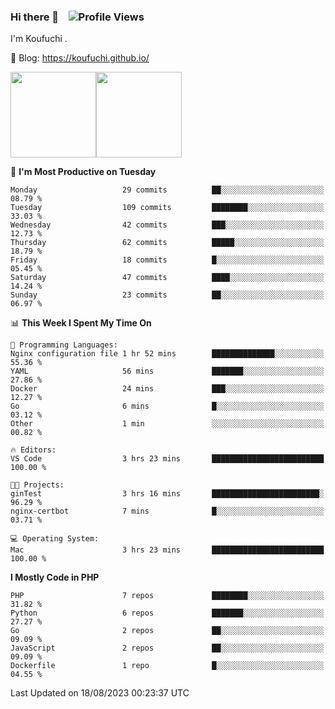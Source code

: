 ### Hi there 👋 &nbsp;&nbsp; ![Profile Views](http://img.shields.io/badge/Profile%20Views-122-blue)

I'm Koufuchi . 

📔 Blog: <https://koufuchi.github.io/>

<img align="" height="137px" src="https://github-readme-stats.vercel.app/api?username=Koufuchi&hide=issues,contribs&show_icons=true&line_height=21&theme=radical&locale=en" /><img align="" height="137px" src="https://github-readme-stats.vercel.app/api/top-langs/?username=Koufuchi&layout=compact&hide=blade,html,css&theme=radical&locale=en" />

<!--START_SECTION:waka-->
📅 **I'm Most Productive on Tuesday** 

```text
Monday                   29 commits          ██░░░░░░░░░░░░░░░░░░░░░░░   08.79 % 
Tuesday                  109 commits         ████████░░░░░░░░░░░░░░░░░   33.03 % 
Wednesday                42 commits          ███░░░░░░░░░░░░░░░░░░░░░░   12.73 % 
Thursday                 62 commits          █████░░░░░░░░░░░░░░░░░░░░   18.79 % 
Friday                   18 commits          █░░░░░░░░░░░░░░░░░░░░░░░░   05.45 % 
Saturday                 47 commits          ████░░░░░░░░░░░░░░░░░░░░░   14.24 % 
Sunday                   23 commits          ██░░░░░░░░░░░░░░░░░░░░░░░   06.97 % 
```


📊 **This Week I Spent My Time On** 

```text
💬 Programming Languages: 
Nginx configuration file 1 hr 52 mins        ██████████████░░░░░░░░░░░   55.36 % 
YAML                     56 mins             ███████░░░░░░░░░░░░░░░░░░   27.86 % 
Docker                   24 mins             ███░░░░░░░░░░░░░░░░░░░░░░   12.27 % 
Go                       6 mins              █░░░░░░░░░░░░░░░░░░░░░░░░   03.12 % 
Other                    1 min               ░░░░░░░░░░░░░░░░░░░░░░░░░   00.82 % 

🔥 Editors: 
VS Code                  3 hrs 23 mins       █████████████████████████   100.00 % 

🐱‍💻 Projects: 
ginTest                  3 hrs 16 mins       ████████████████████████░   96.29 % 
nginx-certbot            7 mins              █░░░░░░░░░░░░░░░░░░░░░░░░   03.71 % 

💻 Operating System: 
Mac                      3 hrs 23 mins       █████████████████████████   100.00 % 
```

**I Mostly Code in PHP** 

```text
PHP                      7 repos             ████████░░░░░░░░░░░░░░░░░   31.82 % 
Python                   6 repos             ███████░░░░░░░░░░░░░░░░░░   27.27 % 
Go                       2 repos             ██░░░░░░░░░░░░░░░░░░░░░░░   09.09 % 
JavaScript               2 repos             ██░░░░░░░░░░░░░░░░░░░░░░░   09.09 % 
Dockerfile               1 repo              █░░░░░░░░░░░░░░░░░░░░░░░░   04.55 % 
```




 Last Updated on 18/08/2023 00:23:37 UTC
<!--END_SECTION:waka-->


